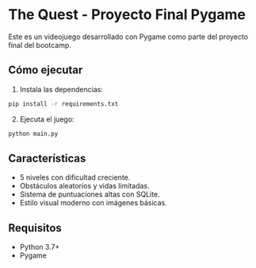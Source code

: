
# The Quest - Proyecto Final Pygame

Este es un videojuego desarrollado con Pygame como parte del proyecto final del bootcamp.

## Cómo ejecutar

1. Instala las dependencias:

```bash
pip install -r requirements.txt
```

2. Ejecuta el juego:

```bash
python main.py
```

## Características

- 5 niveles con dificultad creciente.
- Obstáculos aleatorios y vidas limitadas.
- Sistema de puntuaciones altas con SQLite.
- Estilo visual moderno con imágenes básicas.

## Requisitos

- Python 3.7+
- Pygame
